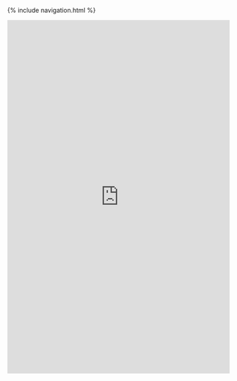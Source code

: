 {% include navigation.html %}

<iframe frameborder="0" width="100%" height="800px" src="https://replit.com/@CharlieZhu2/IndividualCSAR?lite=true#Main">
